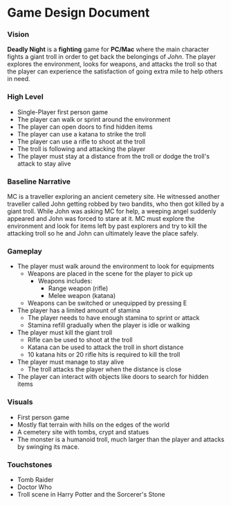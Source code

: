 # Game Design Document

### Vision

**Deadly Night** is a **fighting** game for **PC/Mac** where the main character fights a giant troll in order to get back the belongings of  *John*. The player explores the environment, looks for weapons, and attacks the troll so that the player can experience the satisfaction of going extra mile to help others in need.

### High Level

- Single-Player first person game
- The player can walk or sprint around the environment
- The player can open doors to find hidden items
- The player can use a katana to strike the troll
- The player can use a rifle to shoot at the troll
- The troll is following and attacking the player
- The player must stay at a distance from the troll or dodge the troll's attack to stay alive

### Baseline Narrative

MC is a traveller exploring an ancient cemetery site. He witnessed another traveller called John getting robbed by two bandits, who then got killed by a giant troll. While John was asking MC for help, a weeping angel suddenly appeared and John was forced to stare at it. MC must explore the environment and look for items left by past explorers and try to kill the attacking troll so he and John can ultimately leave the place safely.

### Gameplay

- The player must walk around the environment to look for equipments
  - Weapons are placed in the scene for the player to pick up
    - Weapons includes:
      - Range weapon (rifle)
      - Melee weapon (katana)
  - Weapons can be switched or unequipped by pressing E
- The player has a limited amount of stamina
  - The player needs to have enough stamina to sprint or attack
  - Stamina refill gradually when the player is idle or walking
- The player must kill the giant troll
  - Rifle can be used to shoot at the troll
  - Katana can be used to attack the troll in short distance
  - 10 katana hits or 20 rifle hits is required to kill the troll
- The player must manage to stay alive
  - The troll attacks the player when the distance is close
- The player can interact with objects like doors to search for hidden items

### Visuals

- First person game
- Mostly flat terrain with hills on the edges of the world
- A cemetery site with tombs, crypt and statues
- The monster is a humanoid troll, much larger than the player and attacks by swinging its mace.

### Touchstones

- Tomb Raider
- Doctor Who
- Troll scene in Harry Potter and the Sorcerer's Stone